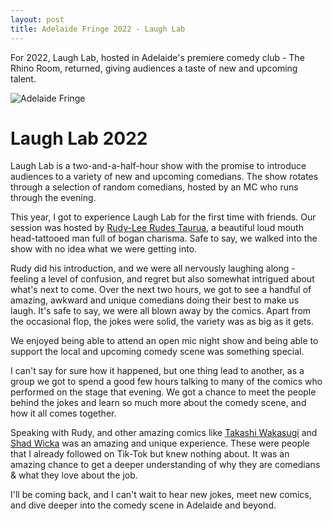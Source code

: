 ```yaml
---
layout: post
title: Adelaide Fringe 2022 - Laugh Lab
---
```


For 2022, Laugh Lab, hosted in Adelaide's premiere comedy club - The Rhino Room, returned, giving audiences a taste of new and upcoming talent.

![Adelaide Fringe](https://upload.wikimedia.org/wikipedia/commons/thumb/e/e9/Adelaide_Fringe_logo_%282018%29.svg/320px-Adelaide_Fringe_logo_%282018%29.svg.png "Adelaide Fringe")

# Laugh Lab 2022
Laugh Lab is a two-and-a-half-hour show with the promise to introduce audiences to a variety of new and upcoming comedians. The show rotates through a selection of random comedians, hosted by an MC who runs through the evening.

This year, I got to experience Laugh Lab for the first time with friends. Our session was hosted by [Rudy-Lee Rudes Taurua](https://www.instagram.com/rudyboy91/?hl=en), a beautiful loud mouth head-tattooed man full of bogan charisma. Safe to say, we walked into the show with no idea what we were getting into.

Rudy did his introduction, and we were all nervously laughing along - feeling a level of confusion, and regret but also somewhat intrigued about what's next to come. Over the next two hours, we got to see a handful of amazing, awkward and unique comedians doing their best to make us laugh. It's safe to say, we were all blown away by the comics. Apart from the occasional flop, the jokes were solid, the variety was as big as it gets.

We enjoyed being able to attend an open mic night show and being able to support the local and upcoming comedy scene was something special.

I can't say for sure how it happened, but one thing lead to another, as a group we got to spend a good few hours talking to many of the comics who performed on the stage that evening. We got a chance to meet the people behind the jokes and learn so much more about the comedy scene, and how it all comes together.

Speaking with Rudy, and other amazing comics like [Takashi Wakasugi](https://www.instagram.com/waka_waka_yay_yay) and [Shad Wicka](https://www.instagram.com/wickedshad) was an amazing and unique experience. These were people that I already followed on Tik-Tok but knew nothing about. It was an amazing chance to get a deeper understanding of why they are comedians & what they love about the job.

I'll be coming back, and I can't wait to hear new jokes, meet new comics, and dive deeper into the comedy scene in Adelaide and beyond.